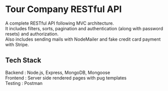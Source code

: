 # Tour Company RESTful API
A complete RESTful API following MVC architecture. <br />
It includes filters, sorts, pagination and authentication (along with password resets) and authorization. <br />
Also includes sending mails with NodeMailer and fake credit card payment with Stripe. 

## Tech Stack
Backend : Node.js, Express, MongoDB, Mongoose <br />
Frontend : Server side rendered pages with pug templates <br />
Testing : Postman
